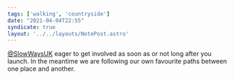 ```yaml
---
tags: ['walking', 'countryside']
date: "2021-04-04T22:55"
syndicate: true
layout: '../../layouts/NotePost.astro'
---
```

[@SlowWaysUK](https://twitter.com/slowwaysuk) eager to get involved as soon as or not long after you launch. In the meantime we are following our own favourite paths between one place and another.